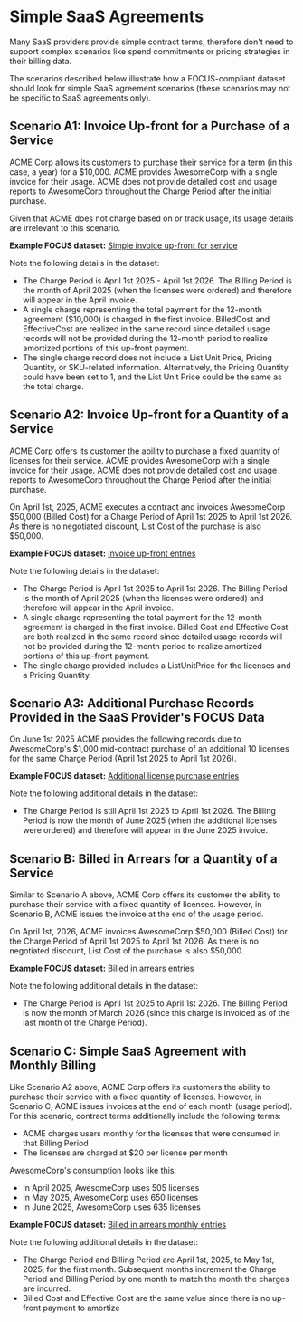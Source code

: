 # Simple SaaS Agreements

Many SaaS providers provide simple contract terms, therefore don't need to support complex scenarios like spend commitments or pricing strategies in their billing data.

The scenarios described below illustrate how a FOCUS-compliant dataset should look for simple SaaS agreement scenarios (these scenarios may not be specific to SaaS agreements only).

## Scenario A1: Invoice Up-front for a Purchase of a Service

ACME Corp allows its customers to purchase their service for a term (in this case, a year) for a &dollar;10,000. ACME provides AwesomeCorp with a single invoice for their usage. ACME does not provide detailed cost and usage reports to AwesomeCorp throughout the Charge Period after the initial purchase.

Given that ACME does not charge based on or track usage, its usage details are irrelevant to this scenario.

**Example FOCUS dataset:** [Simple invoice up-front for service](https://docs.google.com/spreadsheets/d/1kQTDK3Sk9BnNcn6Ovyaa37T1aMaXfHaDahsuk1Notn4/edit?gid=694253803#gid=694253803&range=A8)

Note the following details in the dataset:

* The Charge Period is April 1st 2025 - April 1st 2026. The Billing Period is the month of April 2025 (when the licenses were ordered) and therefore will appear in the April invoice.
* A single charge representing the total payment for the 12-month agreement (&dollar;10,000) is charged in the first invoice. BilledCost and EffectiveCost are realized in the same record since detailed usage records will not be provided during the 12-month period to realize amortized portions of this up-front payment.
* The single charge record does not include a List Unit Price, Pricing Quantity, or SKU-related information. Alternatively, the Pricing Quantity could have been set to 1, and the List Unit Price could be the same as the total charge.
  
## Scenario A2: Invoice Up-front for a Quantity of a Service

ACME Corp offers its customer the ability to purchase a fixed quantity of licenses for their service. ACME provides AwesomeCorp with a single invoice for their usage. ACME does not provide detailed cost and usage reports to AwesomeCorp throughout the Charge Period after the initial purchase.

On April 1st, 2025, ACME executes a contract and invoices AwesomeCorp &dollar;50,000 (Billed Cost) for a Charge Period of April 1st 2025 to April 1st 2026. As there is no negotiated discount, List Cost of the purchase is also &dollar;50,000.

**Example FOCUS dataset:** [Invoice up-front entries](https://docs.google.com/spreadsheets/d/1kQTDK3Sk9BnNcn6Ovyaa37T1aMaXfHaDahsuk1Notn4/edit?gid=694253803#gid=694253803&range=A11)

Note the following details in the dataset:

* The Charge Period is April 1st 2025 to April 1st 2026. The Billing Period is the month of April 2025 (when the licenses were ordered) and therefore will appear in the April invoice.
* A single charge representing the total payment for the 12-month agreement is charged in the first invoice. Billed Cost and Effective Cost are both realized in the same record since detailed usage records will not be provided during the 12-month period to realize amortized portions of this up-front payment.
* The single charge provided includes a ListUnitPrice for the licenses and a Pricing Quantity.

## Scenario A3: Additional Purchase Records Provided in the SaaS Provider's FOCUS Data

On June 1st 2025 ACME provides the following records due to AwesomeCorp's &dollar;1,000 mid-contract purchase of an additional 10 licenses for the same Charge Period (April 1st 2025 to April 1st 2026).

**Example FOCUS dataset:** [Additional license purchase entries](https://docs.google.com/spreadsheets/d/1kQTDK3Sk9BnNcn6Ovyaa37T1aMaXfHaDahsuk1Notn4/edit?gid=694253803#gid=694253803&range=A14)

Note the following additional details in the dataset:

* The Charge Period is still April 1st 2025 to April 1st 2026. The Billing Period is now the month of June 2025 (when the additional licenses were ordered) and therefore will appear in the June 2025 invoice.

## Scenario B: Billed in Arrears for a Quantity of a Service

Similar to Scenario A above, ACME Corp offers its customer the ability to purchase their service with a fixed quantity of licenses. However, in Scenario B, ACME issues the invoice at the end of the usage period.

On April 1st, 2026, ACME invoices AwesomeCorp &dollar;50,000 (Billed Cost) for the Charge Period of April 1st 2025 to April 1st 2026. As there is no negotiated discount, List Cost of the purchase is also &dollar;50,000.

**Example FOCUS dataset:** [Billed in arrears entries](https://docs.google.com/spreadsheets/d/1kQTDK3Sk9BnNcn6Ovyaa37T1aMaXfHaDahsuk1Notn4/edit?gid=694253803#gid=694253803&range=A17)

Note the following additional details in the dataset:

* The Charge Period is April 1st 2025 to April 1st 2026. The Billing Period is now the month of March 2026 (since this charge is invoiced as of the last month of the Charge Period).

## Scenario C: Simple SaaS Agreement with Monthly Billing

Like Scenario A2 above, ACME Corp offers its customers the ability to purchase their service with a fixed quantity of licenses. However, in Scenario C, ACME issues invoices at the end of each month (usage period).
For this scenario, contract terms additionally include the following terms:

* ACME charges users monthly for the licenses that were consumed in that Billing Period
* The licenses are charged at &dollar;20 per license per month

AwesomeCorp's consumption looks like this:

* In April 2025, AwesomeCorp uses 505 licenses
* In May 2025, AwesomeCorp uses 650 licenses
* In June 2025, AwesomeCorp uses 635 licenses

**Example FOCUS dataset:** [Billed in arrears monthly entries](https://docs.google.com/spreadsheets/d/1kQTDK3Sk9BnNcn6Ovyaa37T1aMaXfHaDahsuk1Notn4/edit?gid=694253803#gid=694253803&range=A20)

Note the following additional details in the dataset:

* The Charge Period and Billing Period are April 1st, 2025, to May 1st, 2025, for the first month. Subsequent months increment the Charge Period and Billing Period by one month to match the month the charges are incurred.
* Billed Cost and Effective Cost are the same value since there is no up-front payment to amortize
